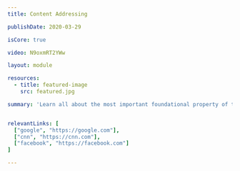 ```yaml
---
title: Content Addressing

publishDate: 2020-03-29

isCore: true

video: N9oxmRT2YWw

layout: module

resources:
  - title: featured-image
    src: featured.jpg

summary: 'Learn all about the most important foundational property of the IPFS architecture: the IPFS Content Identifier, or CID. Stay here to understand how IPFS addresses files, how it transforms files into Merkle DAGs, as well as the anatomy of a CID!'


relevantLinks: [
  ["google", "https://google.com"],
  ["cnn", "https://cnn.com"],
  ["facebook", "https://facebook.com"]
]

---
```

